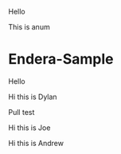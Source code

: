 Hello

This is anum

# Endera-Sample

Hello

Hi this is Dylan

Pull test

Hi this is Joe

Hi this is Andrew
